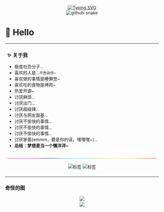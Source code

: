 <!-- 以下来自这位大佬的主页~ https://github.com/sun0225SUN -->
<div align="center">

  <!-- dynamic typing effect 动态打字效果 -->
  <div>
    <a href="https://git.io/typing-svg"><img
        src="https://readme-typing-svg.demolab.com/?font=Fira+Code&pause=1000&center=true&vCenter=true&repeat=true&random=false&width=435&size=27&lines=昨夜星辰昨夜风，画廊西畔桂堂东。;身无彩凤双飞翼，心有灵犀一点通。;隔座送钩春酒暖，分曹射覆蜡灯红。;嗟余听鼓应官去，走马兰台类转蓬。"
        alt="Typing SVG" /></a>
  </div>

  <!-- Snake Code Contribution Map 贪吃蛇代码贡献图 -->
  <picture>
    <source media="(prefers-color-scheme: dark)"
      srcset="https://raw.githubusercontent.com/Loli-Lain/LoLi-Lain/output/github-contribution-grid-snake-dark.svg" />
    <source media="(prefers-color-scheme: light)"
      srcset="https://github.com/Loli-Lain/LoLi-Lain/blob/output/github-contribution-grid-snake.svg" />
    <img alt="github-snake"
      src="https://raw.githubusercontent.com/Loli-Lain/LoLi-Lain/output/github-contribution-grid-snake-dark.svg" />
  </picture>
</div>

# 🙋 Hello

<table>
  
<tr><td>

### :sparkles: 关于我

- 极度社恐分子...
- 喜欢的人是...`不告诉你~`
- 喜欢做的事情是睡懒觉~
- 喜欢吃的食物是烤肉~
- 热爱开源~
- 讨厌麻烦...
- 讨厌出门...
- 讨厌超级辣...
- 讨厌与网友面基...
- 讨厌不愉快的事情...
- 讨厌不愉快的事情...
- 讨厌不愉快的事情...
- 讨厌笨蛋(emmm，要是你的话，嘿嘿嘿~)...
- **总结：梦想是当一个懒洋洋~**

</td></tr>
<tr><td>


<!-- ########################################## 分割 ########################################## -->
<img width="200%" src="./image/hr.gif" />


<p align="center">
<img src="https://github-readme-stats.vercel.app/api?username=LoLi-Lain&show_icons=true&theme=transparent&locale=cn" alt="标签">
<img src="https://github-readme-streak-stats.herokuapp.com/?user=loli-lain" alt="标签">
</p>
<tr><td>
</table>

### 奇怪的图

<div align="center"> <img src="https://repobeats.axiom.co/api/embed/c368c3a9037dc0f7b675c4cc24363ec85499af4c.svg" /></div>
<div align="center"> <img src="https://github-readme-activity-graph.vercel.app/graph?username=loli-lain&bg_color=ffffff&color=d56cce&line=a29696&point=ee2f2f&area=true&hide_border=true)](https://github.com/ashutosh00710/github-readme-activity-graph" /></div>
